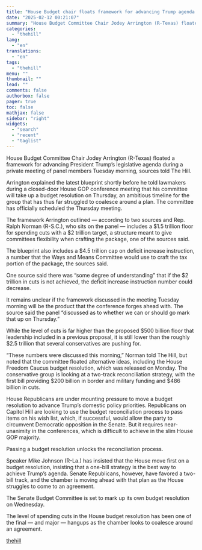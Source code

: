```yaml
---
title: "House Budget chair floats framework for advancing Trump agenda in closed-door meeting"
date: "2025-02-12 00:21:07"
summary: "House Budget Committee Chair Jodey Arrington (R-Texas) floated a framework for advancing President Trump’s legislative agenda during a private meeting of panel members Tuesday morning, sources told The Hill. Arrington explained the latest blueprint shortly before he told lawmakers during a closed-door House GOP conference meeting that his committee will..."
categories:
  - "thehill"
lang:
  - "en"
translations:
  - "en"
tags:
  - "thehill"
menu: ""
thumbnail: ""
lead: ""
comments: false
authorbox: false
pager: true
toc: false
mathjax: false
sidebar: "right"
widgets:
  - "search"
  - "recent"
  - "taglist"
---
```


House Budget Committee Chair Jodey Arrington (R-Texas) floated a framework for advancing President Trump’s legislative agenda during a private meeting of panel members Tuesday morning, sources told The Hill.

Arrington explained the latest blueprint shortly before he told lawmakers during a closed-door House GOP conference meeting that his committee will take up a budget resolution on Thursday, an ambitious timeline for the group that has thus far struggled to coalesce around a plan. The committee has officially scheduled the Thursday meeting.

The framework Arrington outlined — according to two sources and Rep. Ralph Norman (R-S.C.), who sits on the panel — includes a $1.5 trillion floor for spending cuts with a $2 trillion target, a structure meant to give committees flexibility when crafting the package, one of the sources said.

The blueprint also includes a $4.5 trillion cap on deficit increase instruction, a number that the Ways and Means Committee would use to craft the tax portion of the package, the sources said.

One source said there was “some degree of understanding” that if the $2 trillion in cuts is not achieved, the deficit increase instruction number could decrease.

It remains unclear if the framework discussed in the meeting Tuesday morning will be the product that the conference forges ahead with. The source said the panel “discussed as to whether we can or should go mark that up on Thursday.”

While the level of cuts is far higher than the proposed $500 billion floor that leadership included in a previous proposal, it is still lower than the roughly $2.5 trillion that several conservatives are pushing for.

“These numbers were discussed this morning,” Norman told The Hill, but noted that the committee floated alternative ideas, including the House Freedom Caucus budget resolution, which was released on Monday. The conservative group is looking at a two-track reconciliation strategy, with the first bill providing $200 billion in border and military funding and $486 billion in cuts.

House Republicans are under mounting pressure to move a budget resolution to advance Trump’s domestic policy priorities. Republicans on Capitol Hill are looking to use the budget reconciliation process to pass items on his wish list, which, if successful, would allow the party to circumvent Democratic opposition in the Senate. But it requires near-unanimity in the conferences, which is difficult to achieve in the slim House GOP majority.

Passing a budget resolution unlocks the reconciliation process.

Speaker Mike Johnson (R-La.) has insisted that the House move first on a budget resolution, insisting that a one-bill strategy is the best way to achieve Trump’s agenda. Senate Republicans, however, have favored a two-bill track, and the chamber is moving ahead with that plan as the House struggles to come to an agreement.

The Senate Budget Committee is set to mark up its own budget resolution on Wednesday.

The level of spending cuts in the House budget resolution has been one of the final — and major — hangups as the chamber looks to coalesce around an agreement.

[thehill](https://thehill.com/homenews/house/5138239-house-budget-chair-framework-trump-agenda/)
